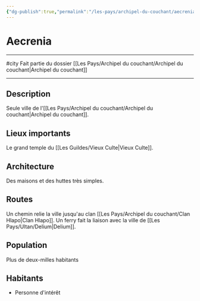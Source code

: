 ```yaml
---
{"dg-publish":true,"permalink":"/les-pays/archipel-du-couchant/aecrenia/"}
---
```


# Aecrenia
---
#city 
Fait partie du dossier [[Les Pays/Archipel du couchant/Archipel du couchant\|Archipel du couchant]]

-------
## Description
Seule ville de l'[[Les Pays/Archipel du couchant/Archipel du couchant\|Archipel du couchant]].
## Lieux importants
Le grand temple du [[Les Guildes/Vieux Culte\|Vieux Culte]].
## Architecture
Des maisons et des huttes très simples.
## Routes
Un chemin relie la ville jusqu'au clan [[Les Pays/Archipel du couchant/Clan Hlapo\|Clan Hlapo]].
Un ferry fait la liaison avec la ville de [[Les Pays/Ultan/Delium\|Delium]].
## Population
Plus de deux-milles habitants
## Habitants
- Personne d'intérêt